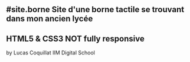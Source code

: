 #site.borne
Site d'une borne tactile se trouvant dans mon ancien lycée
-------------------------
HTML5 & CSS3
NOT fully responsive
-------------------------
by Lucas Coquillat
IIM Digital School
